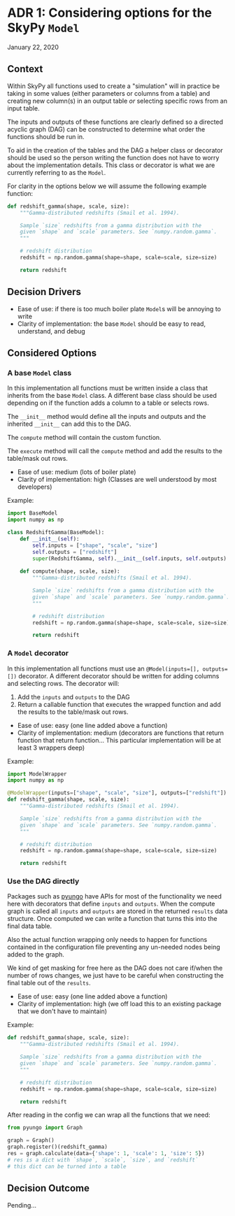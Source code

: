 # ADR 1: Considering options for the SkyPy `Model`
January 22, 2020

## Context
Within SkyPy all functions used to create a "simulation" will in practice be taking in some values (either parameters or columns from a table) and creating new column(s) in an output table *or* selecting specific rows from an input table.

The inputs and outputs of these functions are clearly defined so a directed acyclic graph (DAG) can be constructed to determine what order the functions should be run in.

To aid in the creation of the tables and the DAG a helper class or decorator should be used so the person writing the function does not have to worry about the implementation details. This class or decorator is what we are currently referring to as the `Model`.

For clarity in the options below we will assume the following example function:
```python
def redshift_gamma(shape, scale, size):
    """Gamma-distributed redshifts (Smail et al. 1994).

    Sample `size` redshifts from a gamma distribution with the
    given `shape` and `scale` parameters. See `numpy.random.gamma`.
    """

    # redshift distribution
    redshift = np.random.gamma(shape=shape, scale=scale, size=size)

    return redshift
```

## Decision Drivers
- Ease of use: if there is too much boiler plate `Model`s will be annoying to write
- Clarity of implementation: the base `Model` should be easy to read, understand, and debug

## Considered Options

### A base `Model` class
In this implementation all functions must be written inside a class that inherits from the base `Model` class.  A different base class should be used depending on if the function adds a column to a table or selects rows.

The `__init__` method would define all the inputs and outputs and the inherited `__init__` can add this to the DAG.

The `compute` method will contain the custom function.

The `execute` method will call the `compute` method and add the results to the table/mask out rows.

- Ease of use: medium (lots of boiler plate)
- Clarity of implementation: high (Classes are well understood by most developers)

Example:
```python
import BaseModel
import numpy as np

class RedshiftGamma(BaseModel):
    def __init__(self):
        self.inputs = ["shape", "scale", "size"]
        self.outputs = ["redshift"]
        super(RedshiftGamma, self).__init__(self.inputs, self.outputs)
    
    def compute(shape, scale, size):
        """Gamma-distributed redshifts (Smail et al. 1994).

        Sample `size` redshifts from a gamma distribution with the
        given `shape` and `scale` parameters. See `numpy.random.gamma`.
        """

        # redshift distribution
        redshift = np.random.gamma(shape=shape, scale=scale, size=size)

        return redshift
```

### A `Model` decorator
In this implementation all functions must use an `@Model(inputs=[], outputs=[])` decorator. A different decorator should be written for adding columns and selecting rows. The decorator will:

1. Add the `inputs` and `outputs` to the DAG
2. Return a callable function that executes the wrapped function and add the results to the table/mask out rows.

- Ease of use: easy (one line added above a function)
- Clarity of implementation: medium (decorators are functions that return function that return function... This particular implementation will be at least 3 wrappers deep)

Example:
```python
import ModelWrapper
import numpy as np

@ModelWrapper(inputs=["shape", "scale", "size"], outputs=["redshift"])
def redshift_gamma(shape, scale, size):
    """Gamma-distributed redshifts (Smail et al. 1994).

    Sample `size` redshifts from a gamma distribution with the
    given `shape` and `scale` parameters. See `numpy.random.gamma`.
    """

    # redshift distribution
    redshift = np.random.gamma(shape=shape, scale=scale, size=size)

    return redshift
```

### Use the DAG directly
Packages such as [pyungo](https://pypi.org/project/pyungo/) have APIs for most of the functionality we need here with decorators that define `inputs` and `outputs`.  When the compute graph is called all `inputs` and `outputs` are stored in the returned `results` data structure.  Once computed we can write a function that turns this into the final data table.

Also the actual function wrapping only needs to happen for functions contained in the configuration file preventing any un-needed nodes being added to the graph.

We kind of get masking for free here as the DAG does not care if/when the number of rows changes, we just have to be careful when constructing the final table out of the `results`.

- Ease of use: easy (one line added above a function)
- Clarity of implementation: high (we off load this to an existing package that we don't have to maintain)

Example:
```python
def redshift_gamma(shape, scale, size):
    """Gamma-distributed redshifts (Smail et al. 1994).

    Sample `size` redshifts from a gamma distribution with the
    given `shape` and `scale` parameters. See `numpy.random.gamma`.
    """

    # redshift distribution
    redshift = np.random.gamma(shape=shape, scale=scale, size=size)

    return redshift
```

After reading in the config we can wrap all the functions that we need:
```python
from pyungo import Graph

graph = Graph()
graph.register()(redshift_gamma)
res = graph.calculate(data={'shape': 1, 'scale': 1, 'size': 5})
# res is a dict with `shape`, `scale`, `size`, and `redshift`
# this dict can be turned into a table
```

## Decision Outcome
Pending...